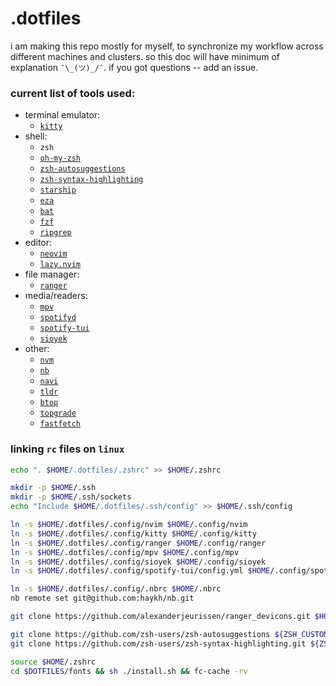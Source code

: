 # .dotfiles

i am making this repo mostly for myself, to synchronize my workflow across different machines and clusters. so this doc will have minimum of explanation `¯\_(ツ)_/¯`. if you got questions -- add an issue.

### current list of tools used:
- terminal emulator:
    - [`kitty`](https://sw.kovidgoyal.net/kitty/)
- shell: 
    - `zsh`
    - [`oh-my-zsh`](https://ohmyz.sh/)
    - [`zsh-autosuggestions`](https://github.com/zsh-users/zsh-autosuggestions/blob/master/INSTALL.md#oh-my-zsh)
    - [`zsh-syntax-highlighting`](https://github.com/zsh-users/zsh-syntax-highlighting/blob/master/INSTALL.md#oh-my-zsh)
    - [`starship`](https://starship.rs/)
    - [`eza`](https://eza.rocks/)
    - [`bat`](https://github.com/sharkdp/bat)
    - [`fzf`](https://github.com/junegunn/fzf)
    - [`ripgrep`](https://github.com/BurntSushi/ripgrep)
- editor:
    - [`neovim`](https://neovim.io/)
    - [`lazy.nvim`](https://github.com/folke/lazy.nvim)
- file manager:
    - [`ranger`](https://github.com/ranger/ranger)
- media/readers:
    - [`mpv`](https://mpv.io/)
    - [`spotifyd`](https://spotifyd.rs/)
    - [`spotify-tui`](https://github.com/Rigellute/spotify-tui)
    - [`sioyek`](https://github.com/ahrm/sioyek)
- other:
    - [`nvm`](https://github.com/nvm-sh/nvm)
    - [`nb`](https://github.com/xwmx/nb)
    - [`navi`](https://github.com/denisidoro/navi)
    - [`tldr`](https://tldr.sh/)
    - [`btop`](https://github.com/aristocratos/btop)
    - [`topgrade`](https://github.com/topgrade-rs/topgrade)
    - [`fastfetch`](https://github.com/fastfetch-cli/fastfetch)

### linking `rc` files on `linux`
```sh
echo ". $HOME/.dotfiles/.zshrc" >> $HOME/.zshrc

mkdir -p $HOME/.ssh
mkdir -p $HOME/.ssh/sockets
echo "Include $HOME/.dotfiles/.ssh/config" >> $HOME/.ssh/config

ln -s $HOME/.dotfiles/.config/nvim $HOME/.config/nvim
ln -s $HOME/.dotfiles/.config/kitty $HOME/.config/kitty
ln -s $HOME/.dotfiles/.config/ranger $HOME/.config/ranger
ln -s $HOME/.dotfiles/.config/mpv $HOME/.config/mpv
ln -s $HOME/.dotfiles/.config/sioyek $HOME/.config/sioyek
ln -s $HOME/.dotfiles/.config/spotify-tui/config.yml $HOME/.config/spotify-tui/config.yml

ln -s $HOME/.dotfiles/.config/.nbrc $HOME/.nbrc
nb remote set git@github.com:haykh/nb.git

git clone https://github.com/alexanderjeurissen/ranger_devicons.git $HOME/.dotfiles/.config/ranger/plugins/ranger_devicons

git clone https://github.com/zsh-users/zsh-autosuggestions ${ZSH_CUSTOM:-~/.oh-my-zsh/custom}/plugins/zsh-autosuggestions
git clone https://github.com/zsh-users/zsh-syntax-highlighting.git ${ZSH_CUSTOM:-~/.oh-my-zsh/custom}/plugins/zsh-syntax-highlighting

source $HOME/.zshrc
cd $DOTFILES/fonts && sh ./install.sh && fc-cache -rv
```
